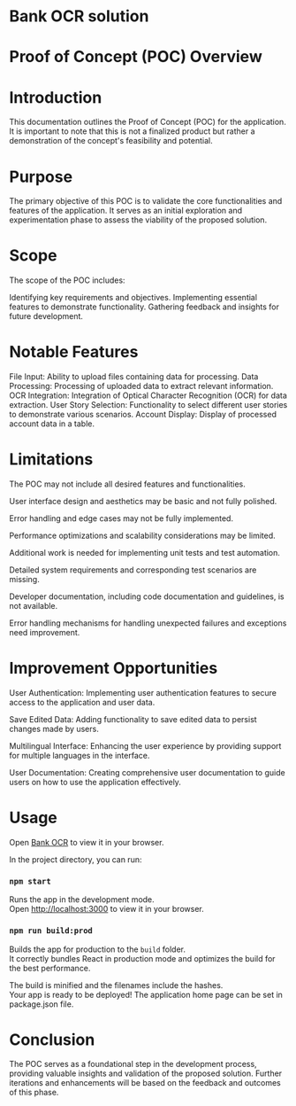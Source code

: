 # Bank OCR solution 

# Proof of Concept (POC) Overview

# Introduction
This documentation outlines the Proof of Concept (POC) for the application. It is important to note that this is not a finalized product but rather a demonstration of the concept's feasibility and potential.

# Purpose
The primary objective of this POC is to validate the core functionalities and features of the application. It serves as an initial exploration and experimentation phase to assess the viability of the proposed solution.

# Scope
The scope of the POC includes:

Identifying key requirements and objectives.
Implementing essential features to demonstrate functionality.
Gathering feedback and insights for future development.

# Notable Features
File Input: Ability to upload files containing data for processing.
Data Processing: Processing of uploaded data to extract relevant information.
OCR Integration: Integration of Optical Character Recognition (OCR) for data extraction.
User Story Selection: Functionality to select different user stories to demonstrate various scenarios.
Account Display: Display of processed account data in a table.

# Limitations
The POC may not include all desired features and functionalities.

User interface design and aesthetics may be basic and not fully polished.

Error handling and edge cases may not be fully implemented.

Performance optimizations and scalability considerations may be limited.

Additional work is needed for implementing unit tests and test automation.

Detailed system requirements and corresponding test scenarios are missing.

Developer documentation, including code documentation and guidelines, is not available.

Error handling mechanisms for handling unexpected failures and exceptions need improvement.

# Improvement Opportunities
User Authentication: Implementing user authentication features to secure access to the application and user data.

Save Edited Data: Adding functionality to save edited data to persist changes made by users.

Multilingual Interface: Enhancing the user experience by providing support for multiple languages in the interface.

User Documentation: Creating comprehensive user documentation to guide users on how to use the application effectively.


# Usage

Open [Bank OCR](http://kviksite.com/bank-ocr/) to view it in your browser.

In the project directory, you can run:

### `npm start`

Runs the app in the development mode.\
Open [http://localhost:3000](http://localhost:3000) to view it in your browser.


### `npm run build:prod`

Builds the app for production to the `build` folder.\
It correctly bundles React in production mode and optimizes the build for the best performance.

The build is minified and the filenames include the hashes.\
Your app is ready to be deployed!
The application home page can be set in package.json file.


# Conclusion
The POC serves as a foundational step in the development process, providing valuable insights and validation of the proposed solution. Further iterations and enhancements will be based on the feedback and outcomes of this phase.


